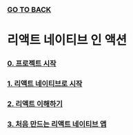 ### [GO TO BACK](../../../../README.md)

# 리액트 네이티브 인 액션

### [0. 프로젝트 시작](./chapter0/README.md)

### [1. 리액트 네이티브로 시작](./chapter1/README.md)

### [2. 리액트 이해하기](./chapter2/README.md)

### [3. 처음 만드는 리액트 네이티브 앱](./chapter3/README.md)
